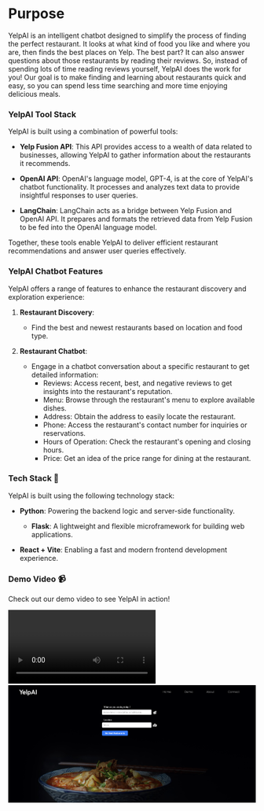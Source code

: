 # Purpose 

YelpAI is an intelligent chatbot designed to simplify the process of finding the perfect restaurant. It looks at what kind of food you like and where you are, then finds the best places on Yelp. The best part? It can also answer questions about those restaurants by reading their reviews. So, instead of spending lots of time reading reviews yourself, YelpAI does the work for you! Our goal is to make finding and learning about restaurants quick and easy, so you can spend less time searching and more time enjoying delicious meals.

### YelpAI Tool Stack

YelpAI is built using a combination of powerful tools:

- **Yelp Fusion API**: This API provides access to a wealth of data related to businesses, allowing YelpAI to gather information about the restaurants it recommends.

- **OpenAI API**: OpenAI's language model, GPT-4, is at the core of YelpAI's chatbot functionality. It processes and analyzes text data to provide insightful responses to user queries.

- **LangChain**: LangChain acts as a bridge between Yelp Fusion and OpenAI API. It prepares and formats the retrieved data from Yelp Fusion to be fed into the OpenAI language model.

Together, these tools enable YelpAI to deliver efficient restaurant recommendations and answer user queries effectively.

### YelpAI Chatbot Features

YelpAI offers a range of features to enhance the restaurant discovery and exploration experience:

1. **Restaurant Discovery**:
   - Find the best and newest restaurants based on location and food type.

2. **Restaurant Chatbot**:
   - Engage in a chatbot conversation about a specific restaurant to get detailed information:
     - Reviews: Access recent, best, and negative reviews to get insights into the restaurant's reputation.
     - Menu: Browse through the restaurant's menu to explore available dishes.
     - Address: Obtain the address to easily locate the restaurant.
     - Phone: Access the restaurant's contact number for inquiries or reservations.
     - Hours of Operation: Check the restaurant's opening and closing hours.
     - Price: Get an idea of the price range for dining at the restaurant.

### Tech Stack 🤖

YelpAI is built using the following technology stack:

- **Python**: Powering the backend logic and server-side functionality.
  - **Flask**: A lightweight and flexible microframework for building web applications.

- **React + Vite**: Enabling a fast and modern frontend development experience.

### Demo Video 📹

Check out our demo video to see YelpAI in action!

![](Video.mp4)
![Image](thumbnail.png)